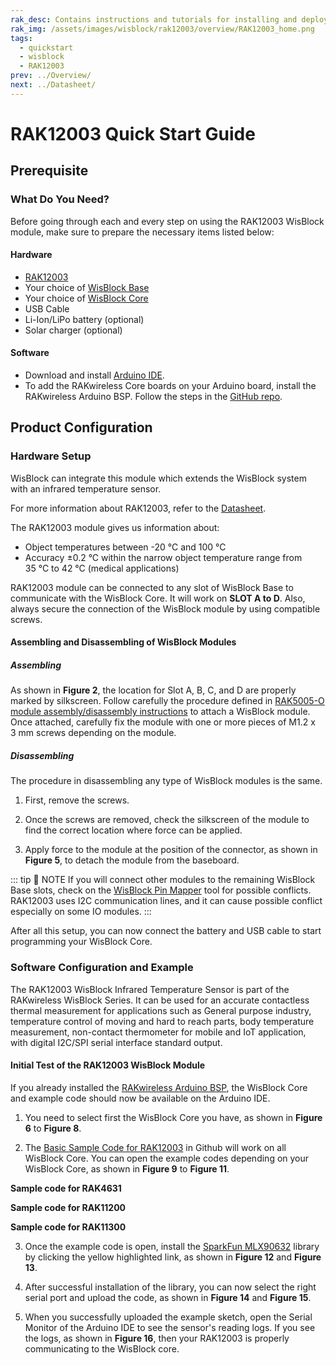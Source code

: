 ```yaml
---
rak_desc: Contains instructions and tutorials for installing and deploying your RAK12003. Instructions are written in a detailed and step-by-step manner for an easier experience in setting up your device. Aside from the hardware configuration, it also contains a software setup that includes detailed example codes that will help you get started.
rak_img: /assets/images/wisblock/rak12003/overview/RAK12003_home.png
tags:
  - quickstart
  - wisblock
  - RAK12003
prev: ../Overview/ 
next: ../Datasheet/ 
---
```


# RAK12003 Quick Start Guide

<!--
## Introduction

This guide introduces the WisBlock RAK12003 Infrared Temperature Sensor and how to program with it.

The information obtained from the infrared temperature sensor will then be printed over the USB debug port of the WisBlock Base board.

-->

## Prerequisite

### What Do You Need?

Before going through each and every step on using the RAK12003 WisBlock module, make sure to prepare the necessary items listed below:

#### Hardware

- [RAK12003](https://store.rakwireless.com/collections/wisblock-sensor/products/infrared-temperature-sensor-rak12003)
- Your choice of [WisBlock Base](https://store.rakwireless.com/collections/wisblock-base) 
- Your choice of [WisBlock Core](https://store.rakwireless.com/collections/wisblock-core)
- USB Cable
- Li-Ion/LiPo battery (optional)
- Solar charger (optional)

#### Software

- Download and install [Arduino IDE](https://www.arduino.cc/en/Main/Software).
- To add the RAKwireless Core boards on your Arduino board, install the RAKwireless Arduino BSP. Follow the steps in the [GitHub repo](https://github.com/RAKWireless/RAKwireless-Arduino-BSP-Index).

## Product Configuration

### Hardware Setup

WisBlock can integrate this module which extends the WisBlock system with an infrared temperature sensor. 

For more information about RAK12003, refer to the [Datasheet](../Datasheet/).

The RAK12003 module gives us information about:

- Object temperatures between -20&nbsp;°C and 100&nbsp;°C
- Accuracy ±0.2&nbsp;°C within the narrow object temperature range from 35&nbsp;°C to 42&nbsp;°C (medical applications)

RAK12003 module can be connected to any slot of WisBlock Base to communicate with the WisBlock Core. It will work on **SLOT A to D**. Also, always secure the connection of the WisBlock module by using compatible screws.

<rk-img
  src="/assets/images/wisblock/rak12003/quickstart/rak12003_assembly.png"
  width="70%"
  caption="RAK12003 connection to WisBlock Base"
/>

#### Assembling and Disassembling of WisBlock Modules

##### Assembling

As shown in **Figure 2**, the location for Slot A, B, C, and D are properly marked by silkscreen. Follow carefully the procedure defined in [RAK5005-O module assembly/disassembly instructions](https://docs.rakwireless.com/Knowledge-Hub/Learn/RAK5005-O-Baseboard-Installation-Guide/) to attach a WisBlock module. Once attached, carefully fix the module with one or more pieces of M1.2 x 3&nbsp;mm screws depending on the module.

<rk-img
  src="/assets/images/wisblock/rak12003/quickstart/rak12003_mounting.png"
  width="70%"
  caption="RAK12003 connection to WisBlock Base"
/>

##### Disassembling

The procedure in disassembling any type of WisBlock modules is the same. 

1. First, remove the screws.  

<rk-img
  src="/assets/images/wisblock/rak12003/quickstart/16.removing-screws.png"
  width="70%"
  caption="Removing screws from the WisBlock module"
/>

2. Once the screws are removed, check the silkscreen of the module to find the correct location where force can be applied.

<rk-img
  src="/assets/images/wisblock/rak12003/quickstart/17.detaching-silkscreen.png"
  width="70%"
  caption="Detaching silkscreen on the WisBlock module"
/>

3. Apply force to the module at the position of the connector, as shown in **Figure 5**, to detach the module from the baseboard.

<rk-img
  src="/assets/images/wisblock/rak12003/quickstart/18.detaching-module.png"
  width="70%"
  caption="Applying even forces on the proper location of a WisBlock module"
/>

::: tip 📝 NOTE
If you will connect other modules to the remaining WisBlock Base slots, check on the [WisBlock Pin Mapper](https://docs.rakwireless.com/Knowledge-Hub/Pin-Mapper/) tool for possible conflicts. RAK12003 uses I2C communication lines, and it can cause possible conflict especially on some IO modules. 
:::


After all this setup, you can now connect the battery and USB cable to start programming your WisBlock Core.

### Software Configuration and Example

The RAK12003 WisBlock Infrared Temperature Sensor is part of the RAKwireless WisBlock Series. It can be used for an accurate contactless thermal measurement for applications such as General purpose industry, temperature control of moving and hard to reach parts, body temperature measurement, non-contact thermometer for mobile and IoT application, with digital I2C/SPI serial interface standard output. 

#### Initial Test of the RAK12003 WisBlock Module

If you already installed the [RAKwireless Arduino BSP](https://github.com/RAKWireless/RAKwireless-Arduino-BSP-Index), the WisBlock Core and example code should now be available on the Arduino IDE.

1. You need to select first the WisBlock Core you have, as shown in **Figure 6** to **Figure 8**.

<rk-img
  src="/assets/images/wisblock/rak12003/quickstart/rak4631_board.png"
  width="100%"
  caption="Selecting RAK4631 as WisBlock Core"
/>

<rk-img
  src="/assets/images/wisblock/rak12003/quickstart/rak11200_board.png"
  width="100%"
  caption="Selecting RAK11200 as WisBlock Core"
/>

<rk-img
  src="/assets/images/wisblock/rak12003/quickstart/rak11300_board.png"
  width="100%"
  caption="Selecting RAK11300 as WisBlock Core"
/>

2. The [Basic Sample Code for RAK12003](https://github.com/RAKWireless/WisBlock/tree/master/examples/common/sensors/RAK12003_FIR_MLX90632) in Github will work on all WisBlock Core. You can open the example codes depending on your WisBlock Core, as shown in **Figure 9** to **Figure 11**. 

**Sample code for RAK4631**

<rk-img
  src="/assets/images/wisblock/rak12003/quickstart/rak4631_example.png"
  width="100%"
  caption="Opening RAK12003 example code for RAK4631 WisBlock Core"
/>

**Sample code for RAK11200**

<rk-img
  src="/assets/images/wisblock/rak12003/quickstart/rak11200_example.png"
  width="100%"
  caption="Opening RAK12003 example code for RAK11200 WisBlock Core"
/>

**Sample code for RAK11300**

<rk-img
  src="/assets/images/wisblock/rak12003/quickstart/rak11300_example.png"
  width="100%"
  caption="Opening RAK12003 example code for RAK11300 WisBlock Core"
/>

3. Once the example code is open, install the [SparkFun MLX90632](https://github.com/sparkfun/SparkFun_MLX90632_Arduino_Library) library by clicking the yellow highlighted link, as shown in **Figure 12** and **Figure 13**.

<rk-img
  src="/assets/images/wisblock/rak12003/quickstart/sparkfun_done.png"
  width="100%"
  caption="Accessing the library used for RAK12003 Module"
/>

<rk-img
  src="/assets/images/wisblock/rak12003/quickstart/sparkfun_lib.png"
  width="100%"
  caption="Installing the compatible library for RAK12003 Module"
/>

4. After successful installation of the library, you can now select the right serial port and upload the code, as shown in **Figure 14** and **Figure 15**.

<rk-img
  src="/assets/images/wisblock/rak12003/quickstart/select_port.png"
  width="100%"
  caption="Selecting the correct Serial Port"
/>

<rk-img
  src="/assets/images/wisblock/rak12003/quickstart/upload.png"
  width="100%"
  caption="Uploading the RAK12003 example code"
/>

5. When you successfully uploaded the example sketch, open the Serial Monitor of the Arduino IDE to see the sensor's reading logs. If you see the logs, as shown in **Figure 16**, then your RAK12003 is properly communicating to the WisBlock core.

<rk-img
  src="/assets/images/wisblock/rak12003/quickstart/rak12003_logs.png"
  width="100%"
  caption="RAK12003 sensor data logs"
/>




